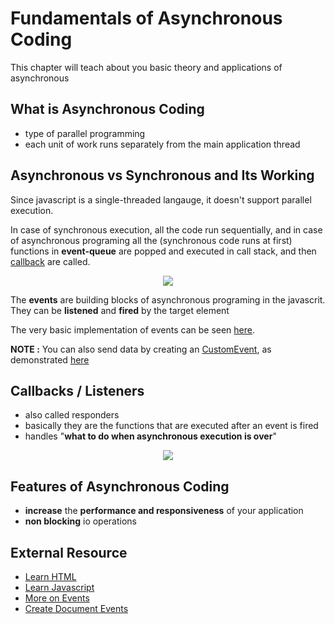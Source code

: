 # Fundamentals of Asynchronous Coding

This chapter will teach about you basic theory and applications of asynchronous

## What is Asynchronous Coding

- type of parallel programming
- each unit of work runs separately from the main application thread

## Asynchronous vs Synchronous and Its Working

Since javascript is a single-threaded langauge, it doesn't support parallel execution.

In case of synchronous execution, all the code run sequentially, and in case of asynchronous programing all the (synchronous code runs at first) functions in **event-queue** are popped and executed in call stack, and then [callback](#callbacks--listeners) are called.

<p style="text-align: center"><img src="https://www.programering.com/images/remote/ZnJvbT1jbmJsb2dzJnVybD1jbWJ3NVNPeGt6UXgwaVJDRlRURUIxWXpFekx4RVROd1FUTWo5eVp0bEdic0YyTHpSV1l2eEdjMTlTYnZObUxuNVdZajkyY2xSMmJqNXlkM2QzTHZvRGMwUkhh.jpg"></p>

The **events** are building blocks of asynchronous programing in the javascrit. They can be **listened** and **fired** by the target element

The very basic implementation of events can be seen [here](https://github.com/tbhaxor/GUIDE-TO-ASYNC-CODE-IN-JS/blob/chapter-1/codes/basics-event.html).

**NOTE :** You can also send data by creating an [CustomEvent](https://developer.mozilla.org/en-US/docs/Web/API/CustomEvent), as demonstrated [here](https://github.com/tbhaxor/GUIDE-TO-ASYNC-CODE-IN-JS/blob/chapter-1/codes/data-driven-events.html)

## Callbacks / Listeners

- also called responders
- basically they are the functions that are executed after an event is fired
- handles "**what to do when asynchronous execution is over**"

<p style="text-align: center"><img src="https://miro.medium.com/max/1600/1*iHhUyO4DliDwa6x_cO5E3A.gif"></p>

## Features of Asynchronous Coding

- **increase** the **performance and responsiveness** of your application
- **non blocking** io operations

## External Resource

- [Learn HTML](https://www.w3schools.com/html/default.asp)
- [Learn Javascript](https://www.w3schools.com/js/default.asp)
- [More on Events](https://developer.mozilla.org/en-US/docs/Web/API/Event)
- [Create Document Events](https://developer.mozilla.org/en-US/docs/Web/API/Document/createEvent)
